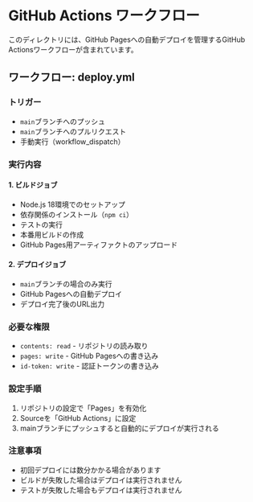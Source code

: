 # GitHub Actions ワークフロー

このディレクトリには、GitHub Pagesへの自動デプロイを管理するGitHub Actionsワークフローが含まれています。

## ワークフロー: deploy.yml

### トリガー
- `main`ブランチへのプッシュ
- `main`ブランチへのプルリクエスト
- 手動実行（workflow_dispatch）

### 実行内容

#### 1. ビルドジョブ
- Node.js 18環境でのセットアップ
- 依存関係のインストール（`npm ci`）
- テストの実行
- 本番用ビルドの作成
- GitHub Pages用アーティファクトのアップロード

#### 2. デプロイジョブ
- `main`ブランチの場合のみ実行
- GitHub Pagesへの自動デプロイ
- デプロイ完了後のURL出力

### 必要な権限
- `contents: read` - リポジトリの読み取り
- `pages: write` - GitHub Pagesへの書き込み
- `id-token: write` - 認証トークンの書き込み

### 設定手順

1. リポジトリの設定で「Pages」を有効化
2. Sourceを「GitHub Actions」に設定
3. mainブランチにプッシュすると自動的にデプロイが実行される

### 注意事項
- 初回デプロイには数分かかる場合があります
- ビルドが失敗した場合はデプロイは実行されません
- テストが失敗した場合もデプロイは実行されません
